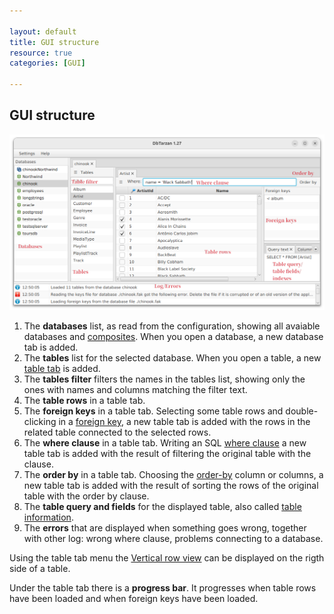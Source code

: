 ```yaml
---

layout: default
title: GUI structure
resource: true
categories: [GUI]

---
```


## GUI structure

![Window Commented](images/windowCommented.png)

1. The **databases** list, as read from the configuration, showing all avaiable databases and [composites](Composites). When you open a database, a new database tab is added.
2. The **tables** list for the selected database. When you open a table, a new [table tab](Table-tab) is added.
3. The **tables filter** filters the names in the tables list, showing only the ones with names and columns matching the filter text. 
4. The **table rows** in a table tab. 
5. The **foreign keys** in a table tab. Selecting some table rows and double-clicking in a [foreign key](ForeignKeyPanel), a new table tab is added with the rows in the related table connected to the selected rows.
6. The **where clause** in a table tab. Writing an SQL  [where clause](Where-clause) a new table tab is added with the result of filtering the original table with the clause.
7. The **order by** in a table tab. Choosing the [order-by](Order-By) column or columns, a new table tab is added with the result of sorting the rows of the original table with the order by clause.
8. The **table query and fields** for the displayed table, also called [table information](TableInformation). 
9. The **errors** that are displayed when something goes wrong, together with other log: wrong where clause, problems connecting to a database. 

Using the table tab menu the [Vertical row view](Vertical-row-view) can be displayed on the rigth side of a table.

Under the table tab there is a **progress bar**. It progresses when table rows have been loaded and when foreign keys have been loaded.
